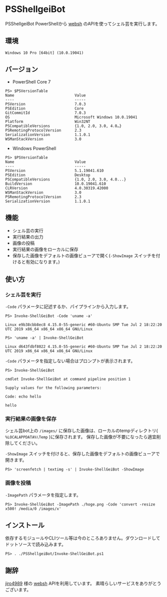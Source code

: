 
# PSShellgeiBot

PSShellgeiBot PowerShellから [websh](https://github.com/jiro4989/websh) のAPIを使ってシェル芸を実行します。

## 環境

```
Windows 10 Pro [64bit] (10.0.19041)
```

## バージョン

- PowerShell Core 7

```
PS> $PSVersionTable
Name                           Value
----                           -----
PSVersion                      7.0.3
PSEdition                      Core
GitCommitId                    7.0.3
OS                             Microsoft Windows 10.0.19041
Platform                       Win32NT
PSCompatibleVersions           {1.0, 2.0, 3.0, 4.0…}
PSRemotingProtocolVersion      2.3
SerializationVersion           1.1.0.1
WSManStackVersion              3.0
```

- Windows PowerShell

```
PS> $PSVersionTable
Name                           Value
----                           -----
PSVersion                      5.1.19041.610
PSEdition                      Desktop
PSCompatibleVersions           {1.0, 2.0, 3.0, 4.0...}
BuildVersion                   10.0.19041.610
CLRVersion                     4.0.30319.42000
WSManStackVersion              3.0
PSRemotingProtocolVersion      2.3
SerializationVersion           1.1.0.1
```

## 機能

- シェル芸の実行
- 実行結果の出力
- 画像の投稿
- 実行結果の画像をローカルに保存
- 保存した画像をデフォルトの画像ビューアで開く(`-ShowImage` スイッチを付けると有効になります。)

## 使い方

### シェル芸を実行

`-Code` パラメータに記述するか、パイプラインから入力します。

```pwsh
PS> Invoke-ShellGeiBot -Code 'uname -a'

Linux e9b38cbb8ec8 4.15.0-55-generic #60-Ubuntu SMP Tue Jul 2 18:22:20 UTC 2019 x86_64 x86_64 x86_64 GNU/Linux

PS> 'uname -a' | Invoke-ShellGeiBot

Linux d643fdbf8022 4.15.0-55-generic #60-Ubuntu SMP Tue Jul 2 18:22:20 UTC 2019 x86_64 x86_64 x86_64 GNU/Linux
```

`-Code` パラメータを指定しない場合はプロンプトが表示されます。

```pwsh
PS> Invoke-ShellGeiBot

cmdlet Invoke-ShellGeiBot at command pipeline position 1

Supply values for the following parameters:

Code: echo hello

hello
```

### 実行結果の画像を保存

シェル芸bot上の `/images/` に保存した画像は、ローカルのtempディレクトリ( `%LOCALAPPDATA%\Temp` )に保存されます。
保存した画像が不要になったら適宜削除してください。

`-ShowImage` スイッチを付けると、保存した画像をデフォルトの画像ビューアで開きます。

```pwsh
PS> 'screenfetch | textimg -s' | Invoke-ShellGeiBot -ShowImage
```


### 画像を投稿

`-ImagePath` パラメータを指定します。

```
PS> Invoke-ShellGeiBot -ImagePath ./hoge.png -Code 'convert -resize x500! /media/0 /images/x'
```

## インストール

依存するモジュールやCLIツール等は今のところありません。ダウンロードしてドットソースで読み込みます。

```
PS> . ./PSShellgeiBot/Invoke-ShellGeiBot.ps1
```

## 謝辞

[jiro4989](https://github.com/jiro4989) 様の [websh](https://github.com/jiro4989/websh) APIを利用しています。
素晴らしいサービスをありがとうございます。

